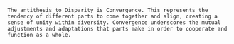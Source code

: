     The antithesis to Disparity is Convergence. This represents the tendency of different parts to come together and align, creating a sense of unity within diversity. Convergence underscores the mutual adjustments and adaptations that parts make in order to cooperate and function as a whole.